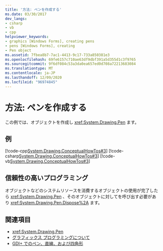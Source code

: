 ```yaml
---
title: '方法: ペンを作成する'
ms.date: 03/30/2017
dev_langs:
- csharp
- vb
- cpp
helpviewer_keywords:
- graphics [Windows Forms], creating pens
- pens [Windows Forms], creating
- Pen object
ms.assetid: 7fbea8b7-7ac1-4413-9c17-733a850381e3
ms.openlocfilehash: 69fe6157c710ae63df9dbf391a5d355d1c3f9765
ms.sourcegitcommit: 9f6df084c53a3da0ea657ed0d708a72213683084
ms.translationtype: MT
ms.contentlocale: ja-JP
ms.lasthandoff: 12/09/2020
ms.locfileid: "96974845"
---
```

# <a name="how-to-create-a-pen"></a>方法: ペンを作成する
この例では、オブジェクトを作成し <xref:System.Drawing.Pen> ます。  
  
## <a name="example"></a>例  
 [!code-cpp[System.Drawing.ConceptualHowTos#3](~/samples/snippets/cpp/VS_Snippets_Winforms/System.Drawing.ConceptualHowTos/cpp/form1.cpp#3)]
 [!code-csharp[System.Drawing.ConceptualHowTos#3](~/samples/snippets/csharp/VS_Snippets_Winforms/System.Drawing.ConceptualHowTos/CS/form1.cs#3)]
 [!code-vb[System.Drawing.ConceptualHowTos#3](~/samples/snippets/visualbasic/VS_Snippets_Winforms/System.Drawing.ConceptualHowTos/VB/form1.vb#3)]  
  
## <a name="robust-programming"></a>信頼性の高いプログラミング  
 オブジェクトなどのシステムリソースを消費するオブジェクトの使用が完了したら <xref:System.Drawing.Pen> 、そのオブジェクトに対してを呼び出す必要があり <xref:System.Drawing.Pen.Dispose%2A> ます。  
  
## <a name="see-also"></a>関連項目

- <xref:System.Drawing.Pen>
- [グラフィックス プログラミングについて](getting-started-with-graphics-programming.md)
- [GDI+ でのペン、直線、および四角形](pens-lines-and-rectangles-in-gdi.md)

